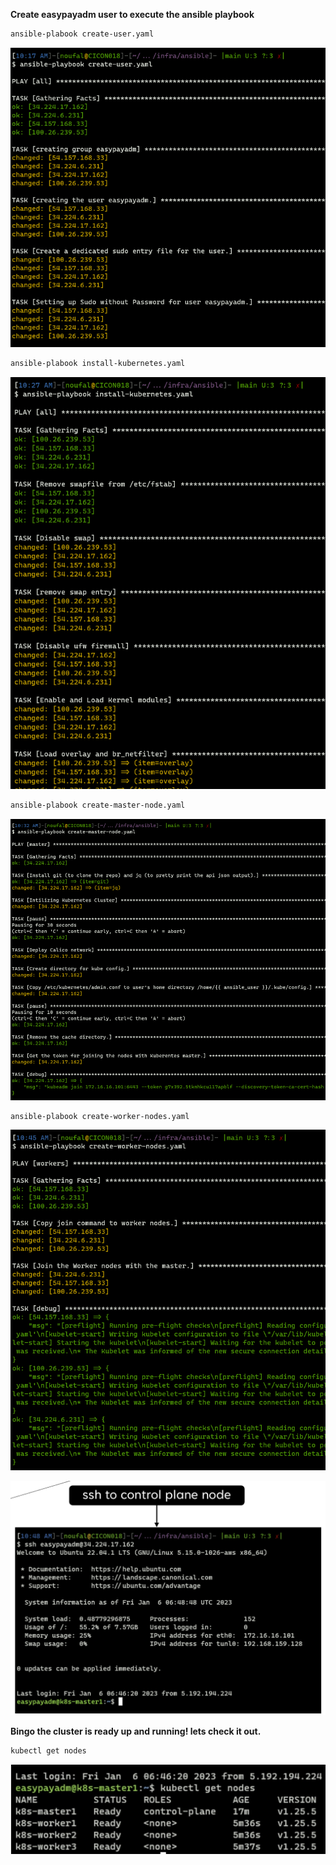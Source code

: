 **Create easypayadm user to execute the ansible playbook**

```sh
ansible-plabook create-user.yaml
```

![create user](https://github.com/noufionline/easypay/blob/main/execution-info/images/ansible/create-user-playbook.png)

```sh
ansible-plabook install-kubernetes.yaml
```

![install kubernetes](https://github.com/noufionline/easypay/blob/main/execution-info/images/ansible/install-kubernetes-playbook.png)

```sh
ansible-plabook create-master-node.yaml
```

![create master node](https://github.com/noufionline/easypay/blob/main/execution-info/images/ansible/create-master-node-playbook.png)

```sh
ansible-plabook create-worker-nodes.yaml
```

![create worker nodes](https://github.com/noufionline/easypay/blob/main/execution-info/images/ansible/create-worker-nodes-playbook.png)


![ssh to control plane](https://github.com/noufionline/easypay/blob/main/execution-info/images/ansible/ssh-to-control-plane-node.png.png)


**Bingo the cluster is ready up and running! lets check it out.**

```sh
kubectl get nodes
```
![nodes](https://github.com/noufionline/easypay/blob/main/execution-info/images/ansible/DC1A7E2C-D40F-4789-BB9E-ED7FC80105FA_4_5005_c.jpeg)
